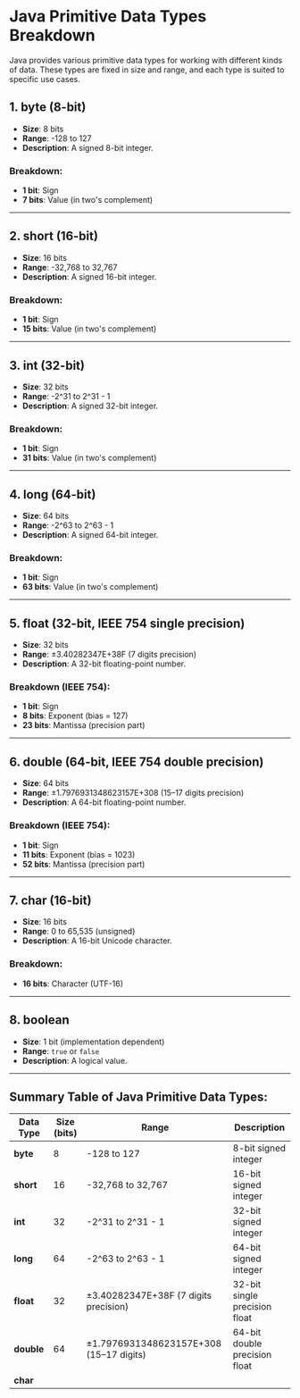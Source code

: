 # Java Primitive Data Types Breakdown

Java provides various primitive data types for working with different kinds of data. These types are fixed in size and range, and each type is suited to specific use cases.

## 1. byte (8-bit)
- **Size**: 8 bits
- **Range**: -128 to 127
- **Description**: A signed 8-bit integer.

### Breakdown:
- **1 bit**: Sign
- **7 bits**: Value (in two's complement)

---

## 2. short (16-bit)
- **Size**: 16 bits
- **Range**: -32,768 to 32,767
- **Description**: A signed 16-bit integer.

### Breakdown:
- **1 bit**: Sign
- **15 bits**: Value (in two's complement)

---

## 3. int (32-bit)
- **Size**: 32 bits
- **Range**: -2^31 to 2^31 - 1
- **Description**: A signed 32-bit integer.

### Breakdown:
- **1 bit**: Sign
- **31 bits**: Value (in two's complement)

---

## 4. long (64-bit)
- **Size**: 64 bits
- **Range**: -2^63 to 2^63 - 1
- **Description**: A signed 64-bit integer.

### Breakdown:
- **1 bit**: Sign
- **63 bits**: Value (in two's complement)

---

## 5. float (32-bit, IEEE 754 single precision)
- **Size**: 32 bits
- **Range**: ±3.40282347E+38F (7 digits precision)
- **Description**: A 32-bit floating-point number.

### Breakdown (IEEE 754):
- **1 bit**: Sign
- **8 bits**: Exponent (bias = 127)
- **23 bits**: Mantissa (precision part)

---

## 6. double (64-bit, IEEE 754 double precision)
- **Size**: 64 bits
- **Range**: ±1.7976931348623157E+308 (15–17 digits precision)
- **Description**: A 64-bit floating-point number.

### Breakdown (IEEE 754):
- **1 bit**: Sign
- **11 bits**: Exponent (bias = 1023)
- **52 bits**: Mantissa (precision part)

---

## 7. char (16-bit)
- **Size**: 16 bits
- **Range**: 0 to 65,535 (unsigned)
- **Description**: A 16-bit Unicode character.

### Breakdown:
- **16 bits**: Character (UTF-16)

---

## 8. boolean
- **Size**: 1 bit (implementation dependent)
- **Range**: `true` or `false`
- **Description**: A logical value.

---

## Summary Table of Java Primitive Data Types:

| Data Type | Size (bits) | Range                                      | Description                   |
|-----------|-------------|--------------------------------------------|-------------------------------|
| **byte**  | 8           | -128 to 127                                | 8-bit signed integer          |
| **short** | 16          | -32,768 to 32,767                          | 16-bit signed integer         |
| **int**   | 32          | -2^31 to 2^31 - 1                          | 32-bit signed integer         |
| **long**  | 64          | -2^63 to 2^63 - 1                          | 64-bit signed integer         |
| **float** | 32          | ±3.40282347E+38F (7 digits precision)      | 32-bit single precision float |
| **double**| 64          | ±1.7976931348623157E+308 (15–17 digits)    | 64-bit double precision float |
| **char**
